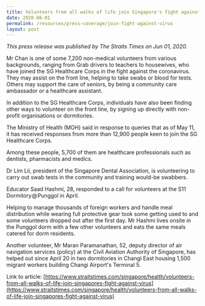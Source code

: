 ```yaml
---
title: Volunteers from all walks of life join Singapore's fight against virus
date: 2020-06-01
permalink: /resources/press-coverage/join-fight-against-virus
layout: post
---
```

*This press release was published by The Straits Times on Jun 01, 2020.*

Mr Chan is one of some 7,200 non-medical volunteers from various backgrounds, ranging from Grab drivers to teachers to housewives, who have joined the SG Healthcare Corps in the fight against the coronavirus. They may assist on the front line, helping to take swabs or blood for tests. Others may support the care of seniors, by being a community care ambassador or a healthcare assistant.

In addition to the SG Healthcare Corps, individuals have also been finding other ways to volunteer on the front line, by signing up directly with non-profit organisations or dormitories.

The Ministry of Health (MOH) said in response to queries that as of May 11, it has received responses from more than 12,900 people keen to join the SG Healthcare Corps.

Among these people, 5,700 of them are healthcare professionals such as dentists, pharmacists and medics.

Dr Lim Lii, president of the Singapore Dental Association, is volunteering to carry out swab tests in the community and training would-be swabbers.

Educator Saad Hashmi, 28, responded to a call for volunteers at the S11 Dormitory @ Punggol in April.

Helping to manage thousands of foreign workers and handle meal distribution while wearing full protective gear took some getting used to and some volunteers dropped out after the first day. Mr Hashmi lives onsite in the Punggol dorm with a few other volunteers and eats the same meals catered for dorm residents.

Another volunteer, Mr Maran Paramanathan, 52, deputy director of air navigation services (policy) at the Civil Aviation Authority of Singapore, has helped out since April 20 in two dormitories in Changi East housing 1,500 migrant workers building Changi Airport's Terminal 5.

Link to article: [https://www.straitstimes.com/singapore/health/volunteers-from-all-walks-of-life-join-singapores-fight-against-virus](https://www.straitstimes.com/singapore/health/volunteers-from-all-walks-of-life-join-singapores-fight-against-virus)